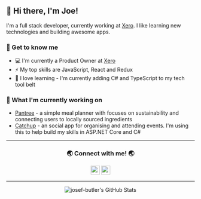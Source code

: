 ## 👋 Hi there, I'm Joe!

I'm a full stack developer, currently working at [Xero][xero]. I like learning new technologies and building awesome apps.

### 👾 Get to know me

- 💻 I'm currently a Product Owner at [Xero][xero]
- ⚡ My top skills are JavaScript, React and Redux
- 🌱 I love learning - I'm currently adding C# and TypeScript to my tech tool belt

### 🔭 What I'm currently working on

- [Pantree][pantree] - a simple meal planner with focuses on sustainability and connecting users to locally sourced ingredients
- [Catchup][catchup] - an social app for organising and attending events. I'm using this to help build my skills in ASP.NET Core and C#
<!-- - [Allocredit][allocredit] - an app that allows Xero users to allocate credit notes to their AR invoices in bulk -->

<!--
<details>
  <summary>Check out some of my past projects</summary>
  <br>

  - etc.
</details>
-->

---

<h3 align="center">🌏 Connect with me! 🌏</h3>

<p align="center">
  <a href="https://www.linkedin.com/in/josef-butler/" alt="Joe Butler | LinkedIn"><img width="24px" src="https://cdn.jsdelivr.net/npm/simple-icons@3.4.0/icons/linkedin.svg"></a>
  <a href="https://github.com/josef-butler" alt="Joe Butler | GitHub"><img width="24px" src="https://cdn.jsdelivr.net/npm/simple-icons@3.4.0/icons/github.svg"></a>
</p>

---

<p align="center">
  <img alt="josef-butler's GitHub Stats" src="https://github-readme-stats.vercel.app/api?username=josef-butler&show_icons=true&hide_border=true" />
</p>

[xero]: https://www.xero.com/
[pantree]: https://github.com/kotare-2020/Pantree
[catchup]: https://github.com/josef-butler/catchup
[allocredit]: https://github.com/josef-butler/allocredit
